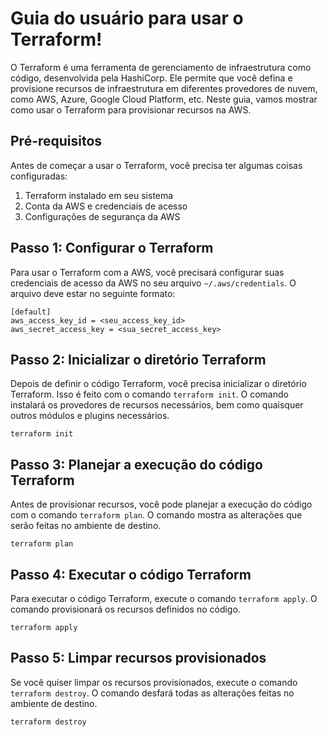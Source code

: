 # Guia do usuário para usar o Terraform!

O Terraform é uma ferramenta de gerenciamento de infraestrutura como código, desenvolvida pela HashiCorp. Ele permite que você defina e provisione recursos de infraestrutura em diferentes provedores de nuvem, como AWS, Azure, Google Cloud Platform, etc. Neste guia, vamos mostrar como usar o Terraform para provisionar recursos na AWS.


## Pré-requisitos

Antes de começar a usar o Terraform, você precisa ter algumas coisas configuradas:

1.  Terraform instalado em seu sistema
2.  Conta da AWS e credenciais de acesso
3.  Configurações de segurança da AWS

## Passo 1: Configurar o Terraform

Para usar o Terraform com a AWS, você precisará configurar suas credenciais de acesso da AWS no seu arquivo `~/.aws/credentials`. O arquivo deve estar no seguinte formato:
```
[default] 
aws_access_key_id = <seu_access_key_id> 
aws_secret_access_key = <sua_secret_access_key>
```

## Passo 2: Inicializar o diretório Terraform

Depois de definir o código Terraform, você precisa inicializar o diretório Terraform. Isso é feito com o comando `terraform init`. O comando instalará os provedores de recursos necessários, bem como quaisquer outros módulos e plugins necessários.

`terraform init`


## Passo 3: Planejar a execução do código Terraform

Antes de provisionar recursos, você pode planejar a execução do código com o comando `terraform plan`. O comando mostra as alterações que serão feitas no ambiente de destino.

`terraform plan`

## Passo 4: Executar o código Terraform

Para executar o código Terraform, execute o comando `terraform apply`. O comando provisionará os recursos definidos no código.

`terraform apply`

## Passo 5: Limpar recursos provisionados

Se você quiser limpar os recursos provisionados, execute o comando `terraform destroy`. O comando desfará todas as alterações feitas no ambiente de destino.

`terraform destroy`

